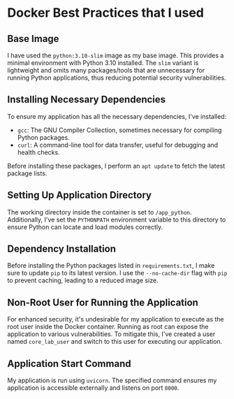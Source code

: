 # Docker Best Practices that I used

## Base Image

I have used the `python:3.10-slim` image as my base image. This provides a minimal environment with Python 3.10 installed. The `slim` variant is lightweight and omits many packages/tools that are unnecessary for running Python applications, thus reducing potential security vulnerabilities.

## Installing Necessary Dependencies

To ensure my application has all the necessary dependencies, I've installed:

- `gcc`: The GNU Compiler Collection, sometimes necessary for compiling Python packages.
- `curl`: A command-line tool for data transfer, useful for debugging and health checks.

Before installing these packages, I perform an `apt update` to fetch the latest package lists.

## Setting Up Application Directory

The working directory inside the container is set to `/app_python`. Additionally, I've set the `PYTHONPATH` environment variable to this directory to ensure Python can locate and load modules correctly.

## Dependency Installation

Before installing the Python packages listed in `requirements.txt`, I make sure to update `pip` to its latest version. I use the `--no-cache-dir` flag with `pip` to prevent caching, leading to a reduced image size.

## Non-Root User for Running the Application

For enhanced security, it's undesirable for my application to execute as the root user inside the Docker container. Running as root can expose the application to various vulnerabilities. To mitigate this, I've created a user named `core_lab_user` and switch to this user for executing our application.

## Application Start Command

My application is run using `uvicorn`. The specified command ensures my application is accessible externally and listens on port `8000`.
